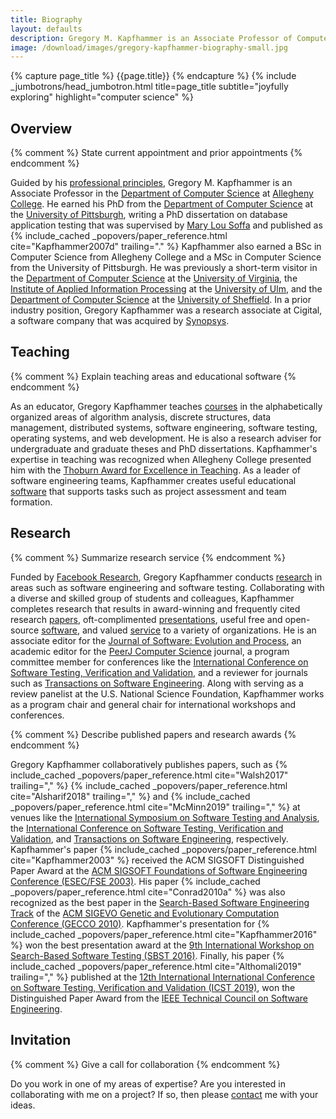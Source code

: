 ```yaml
---
title: Biography
layout: defaults
description: Gregory M. Kapfhammer is an Associate Professor of Computer Science.
image: /download/images/gregory-kapfhammer-biography-small.jpg
---
```


{% capture page_title %} {{page.title}} {% endcapture %}
{% include _jumbotrons/head_jumbotron.html title=page_title subtitle="joyfully exploring" highlight="computer science" %}

## Overview

{% comment %} State current appointment and prior appointments {% endcomment %}

<p>
Guided by his <a href = "/principles/">professional principles</a>, Gregory M.
Kapfhammer is an Associate Professor in the <a
href="http://www.cs.allegheny.edu">Department of Computer Science</a> at <a
href="http://www.allegheny.edu">Allegheny College</a>. He earned his PhD from
the <a href="https://cs.pitt.edu">Department of Computer Science</a> at the <a
href="http://www.pitt.edu">University of Pittsburgh</a>, writing a PhD
dissertation on database application testing that was supervised by <a
href="http://www.cs.virginia.edu/~soffa/">Mary Lou Soffa</a> and published as
{% include_cached _popovers/paper_reference.html cite="Kapfhammer2007d"
trailing="." %} Kapfhammer also earned a BSc in Computer Science from Allegheny
College and a MSc in Computer Science from the University of Pittsburgh.
He was previously a short-term visitor in the <a
href="http://www.cs.virginia.edu">Department of Computer Science</a> at the <a
href="http://www.virginia.edu">University of Virginia</a>, the <a
href="http://iai.mathematik.uni-ulm.de/en/index.html">Institute of Applied
Information Processing</a> at the <a href="http://www.uni-ulm.de/en">University
of Ulm</a>, and the <a href="https://www.sheffield.ac.uk/dcs">Department of
Computer Science</a> at the <a href="http://www.sheffield.ac.uk/">University of
Sheffield</a>. In a prior industry position, Gregory Kapfhammer was a research
associate at Cigital, a software company that was acquired by <a
href="https://www.synopsys.com/">Synopsys</a>.
</p>

## Teaching

{% comment %} Explain teaching areas and educational software {% endcomment %}

As an educator, Gregory Kapfhammer teaches [courses]({{site.baseurl}}teaching/)
in the alphabetically organized areas of algorithm analysis, discrete
structures, data management, distributed systems, software engineering, software
testing, operating systems, and web development. He is also a research adviser
for undergraduate and graduate theses and PhD dissertations. Kapfhammer's
expertise in teaching was recognized when Allegheny College presented him with
the [Thoburn Award for Excellence in
Teaching](https://sites.allegheny.edu/alumni/award-recipients/#thoburn). As a
leader of software engineering teams, Kapfhammer creates useful educational
[software]({{site.baseurl}}software/) that supports tasks such as project
assessment and team formation.

## Research

{% comment %} Summarize research service {% endcomment %}

Funded by [Facebook
Research](https://research.fb.com/blog/2019/10/announcing-the-winners-of-the-2019-testing-and-verification-research-awards/),
Gregory Kapfhammer conducts [research]({{site.baseurl}}research/) in areas such
as software engineering and software testing. Collaborating with a diverse and
skilled group of students and colleagues, Kapfhammer completes research that
results in award-winning and frequently cited research
[papers]({{site.baseurl}}research/papers/), oft-complimented
[presentations]({{site.baseurl}}research/presentations/), useful free and
open-source [software]({{site.baseurl}}software/), and valued
[service]({{site.baseurl}}service/) to a variety of organizations. He is an
associate editor for the [Journal of Software: Evolution and
Process](https://onlinelibrary.wiley.com/journal/20477481), an academic editor
for the [PeerJ Computer Science](https://peerj.com/computer-science/) journal, a
program committee member for conferences like the [International Conference on
Software Testing, Verification and
Validation](https://cs.gmu.edu/icst/index.html), and a reviewer for journals
such as [Transactions on Software
Engineering](https://www.computer.org/csdl/journal/ts). Along with serving as a
review panelist at the U.S. National Science Foundation, Kapfhammer works as a
program chair and general chair for international workshops and conferences.

{% comment %} Describe published papers and research awards {% endcomment %}

<p>
Gregory Kapfhammer collaboratively publishes papers, such as {% include_cached
_popovers/paper_reference.html cite="Walsh2017" trailing="," %} {%
include_cached _popovers/paper_reference.html cite="Alsharif2018" trailing=","
%} and {% include_cached _popovers/paper_reference.html cite="McMinn2019"
trailing="," %} at venues like the <a href =
"https://conf.researchr.org/series/issta">International Symposium on Software
Testing and Analysis</a>, the <a href =
"https://cs.gmu.edu/icst/index.html">International Conference on Software
Testing, Verification and Validation</a>, and <a href =
"https://www.computer.org/csdl/journal/ts">Transactions on Software
Engineering</a>, respectively. Kapfhammer's paper {% include_cached
_popovers/paper_reference.html cite="Kapfhammer2003" %} received the ACM SIGSOFT
Distinguished Paper Award at the <a href="http://esecfse.cs.helsinki.fi/">ACM
SIGSOFT Foundations of Software Engineering Conference (ESEC/FSE 2003)</a>.
His paper {% include_cached _popovers/paper_reference.html
cite="Conrad2010a" %} was also recognized as the best paper in the <a
href="http://www.sigevo.org/gecco-2010/organizers-tracks.html#sbse">Search-Based
Software Engineering Track</a> of the <a
href="http://www.sigevo.org/gecco-2010/">ACM SIGEVO Genetic and Evolutionary
Computation Conference (GECCO 2010)</a>. Kapfhammer's presentation for {%
include_cached _popovers/paper_reference.html cite="Kapfhammer2016" %} won the
best presentation award at the <a href="https://cse.sc.edu/~ggay/sbst2016/">9th
International Workshop on Search-Based Software Testing (SBST 2016)</a>.
Finally, his paper {% include_cached _popovers/paper_reference.html
cite="Althomali2019" trailing="," %} published at the <a href =
"http://icst2019.xjtu.edu.cn/index.htm">12th International International
Conference on Software Testing, Verification and Validation (ICST 2019)</a>, won
the Distinguished Paper Award from the <a href = "http://www.cs-tcse.org/">IEEE
Technical Council on Software Engineering</a>.
</p>

## Invitation

{% comment %} Give a call for collaboration {% endcomment %}

Do you work in one of my areas of expertise? Are you interested in collaborating
with me on a project? If so, then please [contact]({{site.baseurl}}contact/) me
with your ideas.
